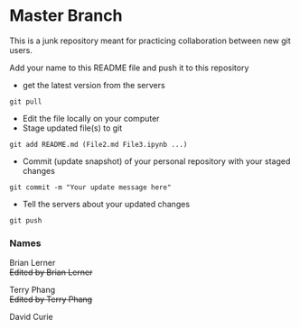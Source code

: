 # Master Branch

This is a junk repository meant for practicing collaboration between new git users.

Add your name to this README file and push it to this repository

- get the latest version from the servers
```
git pull
```
- Edit the file locally on your computer
- Stage updated file(s) to git
```
git add README.md (File2.md File3.ipynb ...)
```
- Commit (update snapshot) of your personal repository with your staged changes
```
git commit -m "Your update message here"
```
- Tell the servers about your updated changes
```
git push
```

### Names

Brian Lerner  
~~Edited by Brian Lerner~~

Terry Phang  
~~Edited by Terry Phang~~

David Curie
